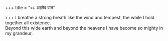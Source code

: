 +++
title = "०८ अहमेव वात"

+++
I breathe a strong breath like the wind and tempest, the while I hold together all existence.  
     Beyond this wide earth and beyond the heavens I have become so mighty in my grandeur.
